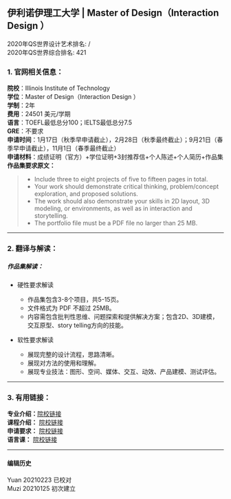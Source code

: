 ## 伊利诺伊理工大学 | Master of Design（Interaction Design ）

2020年QS世界设计艺术排名: /  
2020年QS世界综合排名: 421  

### 1. 官网相关信息：

**院校**：Illinois Institute of Technology  
**学位**：Master of Design（Interaction Design ）  
**学制**：2年  
**费用**：24501 美元/学期  
**语言**：TOEFL最低总分100；IELTS最低总分7.5  
**GRE**：不要求  
**申请时间**：1月17日（秋季早申请截止），2月28日（秋季最终截止）；9月21日（春季早申请截止），11月1日（春季最终截止）  
**申请材料**：成绩证明（官方）+学位证明+3封推荐信+个人陈述+个人简历+作品集  
**作品集要求原文：**

> - Include three to eight projects of five to fifteen pages in total.
> - Your work should demonstrate critical thinking, problem/concept exploration, and proposed solutions.
> - The work should also demonstrate your skills in 2D layout, 3D modeling, or environments, as well as in interaction and storytelling.
> - The portfolio file must be a PDF file no larger than 25 MB.


---

### 2. 翻译与解读：

##### 作品集解读：  
- 硬性要求解读  
  - 作品集包含3-8个项目，共5-15页。  
  - 文件格式为 PDF 不超过 25MB。  
  - 内容需包含批判性思维、问题探索和提供解决方案；包含2D、3D建模，交互原型、story telling方向的技能。  

- 软性要求解读  
  - 展现完整的设计流程，思路清晰。  
  - 展现对方法的使用和理解。  
  - 展现专业技法：图形、空间、媒体、交互、动效、产品建模、测试评估。  



---

### 3. 有用链接：

**专业介绍：**[院校链接](https://www.id.iit.edu/master-of-design/)  
**课程介绍：** [院校链接](https://www.id.iit.edu/courses/)  
**申请要求：** [院校链接](https://id.iit.edu/application-information/)  
**语言课：** [院校链接](https://id.iit.edu/esp-and-design/)  

---


#### 编辑历史
Yuan 20210223 已校对  
Muzi 20210125 初次建立
